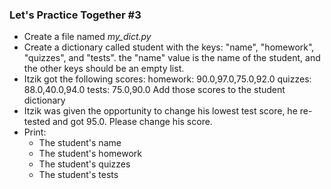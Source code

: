 ### Let's Practice Together \#3

- Create a file named *my_dict.py*
- Create a dictionary called student with the keys: "name", "homework", "quizzes", and "tests".
the "name" value is the name of the student, and the other keys should be an empty list.
- Itzik got the following scores: 
  homework: 90.0,97.0,75.0,92.0
  quizzes: 88.0,40.0,94.0
  tests: 75.0,90.0
  Add those scores to the student dictionary 
- Itzik was given the opportunity to change his lowest test score, he re-tested and got 95.0. Please change his score.
- Print: 
    - The student's name
    - The student's homework
    - The student's quizzes
    - The student's tests

<div style="text-align:center"><img data-natural-width="340" data-natural-height="234" style="" data-src="https://posteo.de/images/daten.png"/>
